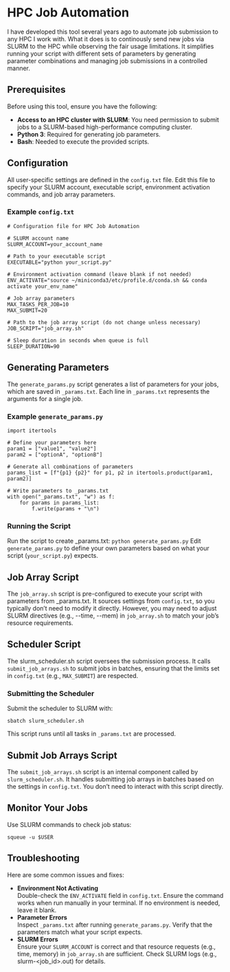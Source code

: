 # HPC Job Automation

I have developed this tool several years ago to automate job submission to any HPC I work with. What it does is to continously send new jobs via SLURM to the HPC while observing the fair usage limitations. It simplifies running your script with different sets of parameters by generating parameter combinations and managing job submissions in a controlled manner.

## Prerequisites

Before using this tool, ensure you have the following:

- **Access to an HPC cluster with SLURM**: You need permission to submit jobs to a SLURM-based high-performance computing cluster.
- **Python 3**: Required for generating job parameters.
- **Bash**: Needed to execute the provided scripts.

## Configuration

All user-specific settings are defined in the `config.txt` file. Edit this file to specify your SLURM account, executable script, environment activation commands, and job array parameters.

### Example `config.txt`

```plaintext
# Configuration file for HPC Job Automation

# SLURM account name
SLURM_ACCOUNT=your_account_name

# Path to your executable script
EXECUTABLE="python your_script.py"

# Environment activation command (leave blank if not needed)
ENV_ACTIVATE="source ~/miniconda3/etc/profile.d/conda.sh && conda activate your_env_name"

# Job array parameters
MAX_TASKS_PER_JOB=10
MAX_SUBMIT=20

# Path to the job array script (do not change unless necessary)
JOB_SCRIPT="job_array.sh"

# Sleep duration in seconds when queue is full
SLEEP_DURATION=90
```

## Generating Parameters
The `generate_params.py` script generates a list of parameters for your jobs, which are saved in `_params.txt`. Each line in `_params.txt` represents the arguments for a single job.

### Example `generate_params.py`
```
import itertools

# Define your parameters here
param1 = ["value1", "value2"]
param2 = ["optionA", "optionB"]

# Generate all combinations of parameters
params_list = [f"{p1} {p2}" for p1, p2 in itertools.product(param1, param2)]

# Write parameters to _params.txt
with open("_params.txt", "w") as f:
    for params in params_list:
        f.write(params + "\n")
```

### Running the Script
Run the script to create _params.txt:
`python generate_params.py`
Edit `generate_params.py` to define your own parameters based on what your script (`your_script.py`) expects.

## Job Array Script
The `job_array.sh` script is pre-configured to execute your script with parameters from _params.txt. It sources settings from `config.txt`, so you typically don’t need to modify it directly. However, you may need to adjust SLURM directives (e.g., --time, --mem) in `job_array.sh` to match your job’s resource requirements.

## Scheduler Script
The slurm_scheduler.sh script oversees the submission process. It calls `submit_job_arrays.sh` to submit jobs in batches, ensuring that the limits set in `config.txt` (e.g., `MAX_SUBMIT`) are respected.

### Submitting the Scheduler
Submit the scheduler to SLURM with:
```
sbatch slurm_scheduler.sh
```

This script runs until all tasks in `_params.txt` are processed.

## Submit Job Arrays Script
The `submit_job_arrays.sh` script is an internal component called by `slurm_scheduler.sh`. It handles submitting job arrays in batches based on the settings in `config.txt`. You don’t need to interact with this script directly.

## Monitor Your Jobs
Use SLURM commands to check job status:
```
squeue -u $USER
```

## Troubleshooting
Here are some common issues and fixes:

- **Environment Not Activating**  
Double-check the `ENV_ACTIVATE` field in `config.txt`. Ensure the command works when run manually in your terminal. If no environment is needed, leave it blank.  
- **Parameter Errors**  
Inspect `_params.txt` after running `generate_params.py`. Verify that the parameters match what your script expects.  
- **SLURM Errors**  
Ensure your `SLURM_ACCOUNT` is correct and that resource requests (e.g., time, memory) in `job_array.sh` are sufficient. Check SLURM logs (e.g., slurm-<job_id>.out) for details.
